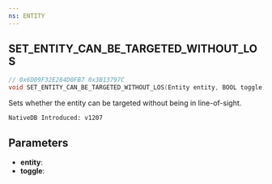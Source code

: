 ```yaml
---
ns: ENTITY
---
```

## SET_ENTITY_CAN_BE_TARGETED_WITHOUT_LOS

```c
// 0x6D09F32E284D0FB7 0x3B13797C
void SET_ENTITY_CAN_BE_TARGETED_WITHOUT_LOS(Entity entity, BOOL toggle);
```

Sets whether the entity can be targeted without being in line-of-sight.

```
NativeDB Introduced: v1207
```

## Parameters
* **entity**:
* **toggle**:
